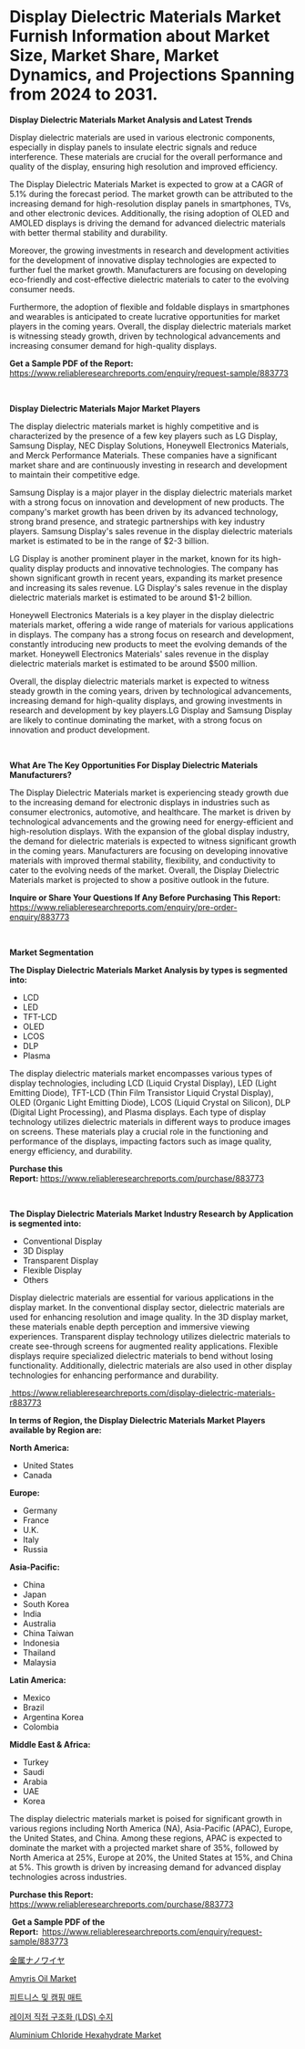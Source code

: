 <p><h1>Display Dielectric Materials Market Furnish Information about Market Size, Market Share, Market Dynamics, and Projections Spanning from 2024 to 2031.</h1></p><p><strong>Display Dielectric Materials Market Analysis and Latest Trends</strong></p>
<p><p>Display dielectric materials are used in various electronic components, especially in display panels to insulate electric signals and reduce interference. These materials are crucial for the overall performance and quality of the display, ensuring high resolution and improved efficiency.</p><p>The Display Dielectric Materials Market is expected to grow at a CAGR of 5.1% during the forecast period. The market growth can be attributed to the increasing demand for high-resolution display panels in smartphones, TVs, and other electronic devices. Additionally, the rising adoption of OLED and AMOLED displays is driving the demand for advanced dielectric materials with better thermal stability and durability.</p><p>Moreover, the growing investments in research and development activities for the development of innovative display technologies are expected to further fuel the market growth. Manufacturers are focusing on developing eco-friendly and cost-effective dielectric materials to cater to the evolving consumer needs.</p><p>Furthermore, the adoption of flexible and foldable displays in smartphones and wearables is anticipated to create lucrative opportunities for market players in the coming years. Overall, the display dielectric materials market is witnessing steady growth, driven by technological advancements and increasing consumer demand for high-quality displays.</p></p>
<p><strong>Get a Sample PDF of the Report:&nbsp;</strong> <a href="https://www.reliableresearchreports.com/enquiry/request-sample/883773">https://www.reliableresearchreports.com/enquiry/request-sample/883773</a></p>
<p>&nbsp;</p>
<p><strong>Display Dielectric Materials Major Market Players</strong></p>
<p><p>The display dielectric materials market is highly competitive and is characterized by the presence of a few key players such as LG Display, Samsung Display, NEC Display Solutions, Honeywell Electronics Materials, and Merck Performance Materials. These companies have a significant market share and are continuously investing in research and development to maintain their competitive edge.</p><p>Samsung Display is a major player in the display dielectric materials market with a strong focus on innovation and development of new products. The company's market growth has been driven by its advanced technology, strong brand presence, and strategic partnerships with key industry players. Samsung Display's sales revenue in the display dielectric materials market is estimated to be in the range of $2-3 billion.</p><p>LG Display is another prominent player in the market, known for its high-quality display products and innovative technologies. The company has shown significant growth in recent years, expanding its market presence and increasing its sales revenue. LG Display's sales revenue in the display dielectric materials market is estimated to be around $1-2 billion.</p><p>Honeywell Electronics Materials is a key player in the display dielectric materials market, offering a wide range of materials for various applications in displays. The company has a strong focus on research and development, constantly introducing new products to meet the evolving demands of the market. Honeywell Electronics Materials' sales revenue in the display dielectric materials market is estimated to be around $500 million.</p><p>Overall, the display dielectric materials market is expected to witness steady growth in the coming years, driven by technological advancements, increasing demand for high-quality displays, and growing investments in research and development by key players.LG Display and Samsung Display are likely to continue dominating the market, with a strong focus on innovation and product development.</p></p>
<p>&nbsp;</p>
<p><strong>What Are The Key Opportunities For Display Dielectric Materials Manufacturers?</strong></p>
<p><p>The Display Dielectric Materials market is experiencing steady growth due to the increasing demand for electronic displays in industries such as consumer electronics, automotive, and healthcare. The market is driven by technological advancements and the growing need for energy-efficient and high-resolution displays. With the expansion of the global display industry, the demand for dielectric materials is expected to witness significant growth in the coming years. Manufacturers are focusing on developing innovative materials with improved thermal stability, flexibility, and conductivity to cater to the evolving needs of the market. Overall, the Display Dielectric Materials market is projected to show a positive outlook in the future.</p></p>
<p><strong>Inquire or Share Your Questions If Any Before Purchasing This Report:</strong> <a href="https://www.reliableresearchreports.com/enquiry/pre-order-enquiry/883773">https://www.reliableresearchreports.com/enquiry/pre-order-enquiry/883773</a></p>
<p>&nbsp;</p>
<p><strong>Market Segmentation</strong></p>
<p><strong>The Display Dielectric Materials Market Analysis by types is segmented into:</strong></p>
<p><ul><li>LCD</li><li>LED</li><li>TFT-LCD</li><li>OLED</li><li>LCOS</li><li>DLP</li><li>Plasma</li></ul></p>
<p><p>The display dielectric materials market encompasses various types of display technologies, including LCD (Liquid Crystal Display), LED (Light Emitting Diode), TFT-LCD (Thin Film Transistor Liquid Crystal Display), OLED (Organic Light Emitting Diode), LCOS (Liquid Crystal on Silicon), DLP (Digital Light Processing), and Plasma displays. Each type of display technology utilizes dielectric materials in different ways to produce images on screens. These materials play a crucial role in the functioning and performance of the displays, impacting factors such as image quality, energy efficiency, and durability.</p></p>
<p><strong>Purchase this Report:&nbsp;</strong><a href="https://www.reliableresearchreports.com/purchase/883773">https://www.reliableresearchreports.com/purchase/883773</a></p>
<p>&nbsp;</p>
<p><strong>The Display Dielectric Materials Market Industry Research by Application is segmented into:</strong></p>
<p><ul><li>Conventional Display</li><li>3D Display</li><li>Transparent Display</li><li>Flexible Display</li><li>Others</li></ul></p>
<p><p>Display dielectric materials are essential for various applications in the display market. In the conventional display sector, dielectric materials are used for enhancing resolution and image quality. In the 3D display market, these materials enable depth perception and immersive viewing experiences. Transparent display technology utilizes dielectric materials to create see-through screens for augmented reality applications. Flexible displays require specialized dielectric materials to bend without losing functionality. Additionally, dielectric materials are also used in other display technologies for enhancing performance and durability.</p></p>
<p><a href="https://www.reliableresearchreports.com/display-dielectric-materials-r883773">&nbsp;https://www.reliableresearchreports.com/display-dielectric-materials-r883773</a></p>
<p><strong>In terms of Region, the Display Dielectric Materials Market Players available by Region are:</strong></p>
<p>
    <p> <strong> North America: </strong>
        <ul>
            <li>United States</li>
            <li>Canada</li>
        </ul>
        </p> 
    <p> <strong> Europe: </strong>
        <ul>
            <li>Germany</li>
            <li>France</li>
            <li>U.K.</li>
            <li>Italy</li>
            <li>Russia</li>
        </ul>
        </p> 
    <p> <strong> Asia-Pacific: </strong>
        <ul>
            <li>China</li>
            <li>Japan</li>
            <li>South Korea</li>
            <li>India</li>
            <li>Australia</li>
            <li>China Taiwan</li>
            <li>Indonesia</li>
            <li>Thailand</li>
            <li>Malaysia</li>
        </ul>
        </p> 
    <p> <strong> Latin America: </strong>
        <ul>
            <li>Mexico</li>
            <li>Brazil</li>
            <li>Argentina Korea</li>
            <li>Colombia</li>
        </ul>
        </p> 
    <p> <strong> Middle East & Africa: </strong>
        <ul>
            <li>Turkey</li>
            <li>Saudi</li>
            <li>Arabia</li>
            <li>UAE</li>
            <li>Korea</li>
        </ul>
    </p>
    </p>
<p><p>The display dielectric materials market is poised for significant growth in various regions including North America (NA), Asia-Pacific (APAC), Europe, the United States, and China. Among these regions, APAC is expected to dominate the market with a projected market share of 35%, followed by North America at 25%, Europe at 20%, the United States at 15%, and China at 5%. This growth is driven by increasing demand for advanced display technologies across industries.</p></p>
<p><strong>Purchase this Report: </strong><a href="https://www.reliableresearchreports.com/purchase/883773">https://www.reliableresearchreports.com/purchase/883773</a></p>
<p>&nbsp;<strong>Get a Sample PDF of the Report:&nbsp;&nbsp;</strong><a href="https://www.reliableresearchreports.com/enquiry/request-sample/883773">https://www.reliableresearchreports.com/enquiry/request-sample/883773</a></p>
<p><strong></strong></p>
<p><p><a href="https://github.com/mm14022023/Market-Research-Report-List-1/blob/main/9157228135923.md">金属ナノワイヤ</a></p><p><a href="https://github.com/CliffMedina6/Market-Research-Report-List-5/blob/main/amyris-oil-market.md">Amyris Oil Market</a></p><p><a href="https://github.com/sammyUltyylrich9067856/Market-Research-Report-List-2/blob/main/7465517141426.md">피트니스 및 캠핑 매트</a></p><p><a href="https://github.com/ConstantinVon/Market-Research-Report-List-1/blob/main/8219857141427.md">레이저 직접 구조화 (LDS) 수지</a></p><p><a href="https://github.com/suitykhatun12/Market-Research-Report-List-1/blob/main/aluminium-chloride-hexahydrate-market.md">Aluminium Chloride Hexahydrate Market</a></p></p>
